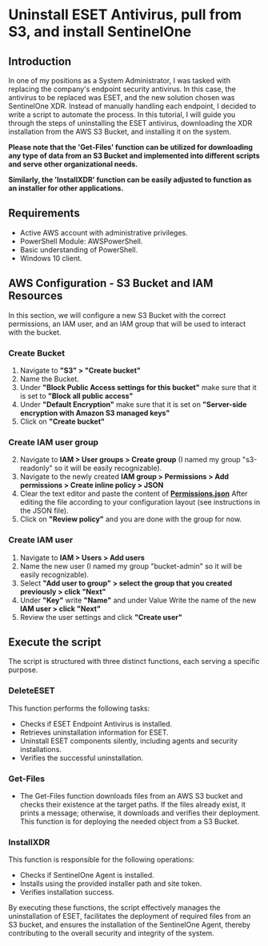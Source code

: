 # Uninstall ESET Antivirus, pull from S3, and install SentinelOne

## Introduction
In one of my positions as a System Administrator, I was tasked with replacing the company's endpoint security antivirus. In this case, the antivirus to be replaced was ESET, and the new solution chosen was SentinelOne XDR. Instead of manually handling each endpoint, I decided to write a script to automate the process. In this tutorial, I will guide you through the steps of uninstalling the ESET antivirus, downloading the XDR installation from the AWS S3 Bucket, and installing it on the system.

**Please note that the 'Get-Files' function can be utilized for downloading any type of data from an S3 Bucket and implemented into different scripts and serve other organizational needs.**

**Similarly, the 'InstallXDR' function can be easily adjusted to function as an installer for other applications.**

## Requirements
- Active AWS account with administrative privileges.
- PowerShell Module: AWSPowerShell.
- Basic understanding of PowerShell.
- Windows 10 client.

## AWS Configuration - S3 Bucket and IAM Resources 
In this section, we will configure a new S3 Bucket with the correct permissions, an IAM user, and an IAM group that will be used to interact with the bucket.

### Create Bucket
1. Navigate to **"S3" > "Create bucket"**
2. Name the Bucket.
3. Under **"Block Public Access settings for this bucket"** make sure that it is set to **"Block all public access"**
4. Under **"Default Encryption"** make sure that it is set on **"Server-side encryption with Amazon S3 managed keys"**
5. Click on **"Create bucket"**

### Create IAM user group
2. Navigate to **IAM > User groups > Create group** (I named my group "s3-readonly" so it will be easily recognizable).
3. Navigate to the newly created **IAM group > Permissions > Add permissions > Create inline policy > JSON**
4. Clear the text editor and paste the content of [**Permissions.json**](https://github.com/ThePinkPanther96/SysAdmin-Toolbox/blob/main/Deployment/Permissions.json) After editing the file according to your configuration layout (see instructions in the JSON file).
5. Click on **"Review policy"** and you are done with the group for now.

### Create IAM user
1. Navigate to **IAM > Users > Add users** 
2. Name the new user (I named my group "bucket-admin" so it will be easily recognizable).
3. Select **"Add user to group" > select the group that you created previously > click "Next"**
4. Under **"Key"** write **"Name"** and under Value Write the name of the new **IAM user > click "Next"**
5. Review the user settings and click **"Create user"**

## Execute the script
The script is structured with three distinct functions, each serving a specific purpose. 
### DeleteESET
This function performs the following tasks:
- Checks if ESET Endpoint Antivirus is installed.
- Retrieves uninstallation information for ESET.
- Uninstall ESET components silently, including agents and security installations.
- Verifies the successful uninstallation.
### Get-Files
- The Get-Files function downloads files from an AWS S3 bucket and checks their existence at the target paths.
  If the files already exist, it prints a message; otherwise, it downloads and verifies their deployment.
  This function is for deploying the needed object from a S3 Bucket.
### InstallXDR
This function is responsible for the following operations:
- Checks if SentinelOne Agent is installed.
- Installs using the provided installer path and site token.
- Verifies installation success.

By executing these functions, the script effectively manages the uninstallation of ESET, facilitates the deployment of required files from an S3 bucket, and ensures the installation of the SentinelOne Agent, thereby contributing to the overall security and integrity of the system.







